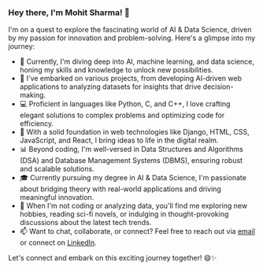 ### Hey there, I'm Mohit Sharma! 👋

I'm on a quest to explore the fascinating world of AI & Data Science, driven by my passion for innovation and problem-solving. Here's a glimpse into my journey:

- 🌱 Currently, I'm diving deep into AI, machine learning, and data science, honing my skills and knowledge to unlock new possibilities.
- 🔭 I've embarked on various projects, from developing AI-driven web applications to analyzing datasets for insights that drive decision-making.
- 💻 Proficient in languages like Python, C, and C++, I love crafting elegant solutions to complex problems and optimizing code for efficiency.
- 🚀 With a solid foundation in web technologies like Django, HTML, CSS, JavaScript, and React, I bring ideas to life in the digital realm.
- 📊 Beyond coding, I'm well-versed in Data Structures and Algorithms (DSA) and Database Management Systems (DBMS), ensuring robust and scalable solutions.
- 🎓 Currently pursuing my degree in AI & Data Science, I'm passionate about bridging theory with real-world applications and driving meaningful innovation.
- 🌟 When I'm not coding or analyzing data, you'll find me exploring new hobbies, reading sci-fi novels, or indulging in thought-provoking discussions about the latest tech trends.
- 📫 Want to chat, collaborate, or connect? Feel free to reach out via [email](mailto:ptms2525@gmail.com) or connect on [LinkedIn](https://www.linkedin.com/in/mohitsharmas78/).

Let's connect and embark on this exciting journey together! 😄✨

